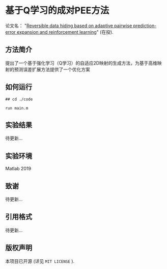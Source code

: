 
基于Q学习的成对PEE方法
=======


论文名： "[Reversible data hiding based on adaptive pairwise prediction-error expansion and reinforcement learning](https://github.com/czhangkol)" (在投).


## 方法简介

提出了一个基于强化学习（Q学习）的自适应2D映射的生成方法，为基于高维映射的预测误差扩展方法提供了一个优化方案


## 如何运行

```
## cd ./code

run main.m
```

## 实验结果

待更新...

## 实验环境
Matlab 2019 <br>


## 致谢
待更新...



## 引用格式
待更新...

## 版权声明
本项目已开源 (详见 ``` MIT LICENSE ``` ).


